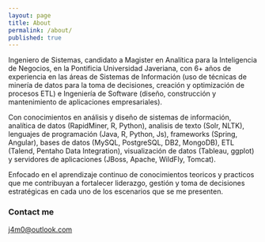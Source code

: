 ```yaml
---
layout: page
title: About
permalink: /about/
published: true
---
```


Ingeniero de Sistemas, candidato a Magister en Analítica para la Inteligencia de Negocios, en la Pontificia Universidad Javeriana, con 6+ años de experiencia en las áreas de Sistemas de Información (uso de técnicas de minería de datos para la toma de decisiones, creación y optimización de procesos ETL) e Ingeniería de Software (diseño, construcción y mantenimiento de aplicaciones empresariales).

Con conocimientos en análisis y diseño de sistemas de información, analítica de datos (RapidMiner, R, Python), analisis de texto (Solr, NLTK), lenguajes de programación (Java, R, Python, Js), frameworks (Spring, Angular), bases de datos (MySQL, PostgreSQL, DB2, MongoDB), ETL (Talend, Pentaho Data Integration), visualización de datos (Tableau, ggplot) y servidores de aplicaciones (JBoss, Apache, WildFly, Tomcat).

Enfocado en el aprendizaje continuo de conocimientos teoricos y practicos que me contribuyan a fortalecer liderazgo, gestión y toma de decisiones estratégicas en cada uno de los escenarios que se me presenten.

### Contact me

[j4m0@outlook.com](mailto:j4m0@outlook.com)

